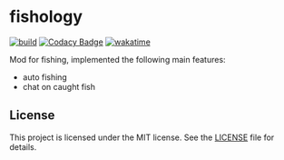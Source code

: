 # fishology

[![build](https://github.com/c0nstexpr/fishology/actions/workflows/build.yml/badge.svg)](https://github.com/c0nstexpr/fishology/actions/workflows/build-and-test.yml)
[![Codacy Badge](https://app.codacy.com/project/badge/Grade/a7b4fecf189946d4b691263ffdce95b3)](https://app.codacy.com/gh/c0nstexpr/fishology/dashboard?utm_source=gh&utm_medium=referral&utm_content=&utm_campaign=Badge_grade)
[![wakatime](https://wakatime.com/badge/github/c0nstexpr/fishology.svg)](https://wakatime.com/badge/github/c0nstexpr/fishology)

Mod for fishing, implemented the following main features:

- auto fishing
- chat on caught fish
  <br/>

## License

This project is licensed under the MIT license. See the [LICENSE](LICENSE) file for details.
